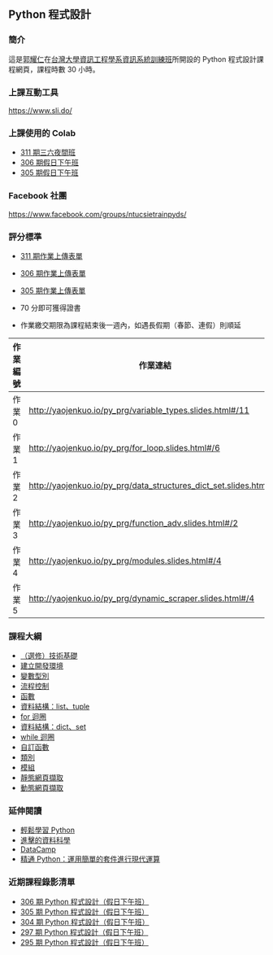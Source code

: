## Python 程式設計

### 簡介

這是[郭耀仁](https://www.facebook.com/yaojen.kuo.1)在[台灣大學資訊工程學系資訊系統訓練班](https://www.csie.ntu.edu.tw/train/)所開設的 Python 程式設計課程網頁，課程時數 30 小時。

### 上課互動工具

<https://www.sli.do/>

### 上課使用的 Colab

- [311 期三六夜間班]()
- [306 期假日下午班](https://colab.research.google.com/drive/1rTSaSFaO3HBYzYriV0PSWJhqaRCukaGg)
- [305 期假日下午班](https://colab.research.google.com/drive/12xdMTVJwvIVwsMaUEFxpwanLpD1u-Fue)

### Facebook 社團

<https://www.facebook.com/groups/ntucsietrainpyds/>

<!--
### Python 練習題庫

<https://pyradise.codejudger.com/>

- 帳號：Your EMAIL
- 密碼：19911223
-->

### 評分標準

- [311 期作業上傳表單]()
- [306 期作業上傳表單](https://goo.gl/forms/y9aFoEk1HU4vUGdo1)
- [305 期作業上傳表單](https://goo.gl/forms/ys2SDJ0LhBH6Fhw32)

- 70 分即可獲得證書
- 作業繳交期限為課程結束後一週內，如遇長假期（春節、連假）則順延

|作業編號|作業連結|作業分數|
|-------|------|-------|
|作業 0|<http://yaojenkuo.io/py_prg/variable_types.slides.html#/11>|30|
|作業 1|<http://yaojenkuo.io/py_prg/for_loop.slides.html#/6>|40|
|作業 2|<http://yaojenkuo.io/py_prg/data_structures_dict_set.slides.html#/3>|30|
|作業 3|<http://yaojenkuo.io/py_prg/function_adv.slides.html#/2>|30|
|作業 4|<http://yaojenkuo.io/py_prg/modules.slides.html#/4>|40|
|作業 5|<http://yaojenkuo.io/py_prg/dynamic_scraper.slides.html#/4>|50|

### 課程大綱

- [（選修）技術基礎](technical_foundations.slides.html)
- [建立開發環境](http://yaojenkuo.io/py_prg/dev_env.slides.html)
- [變數型別](http://yaojenkuo.io/py_prg/variable_types.slides.html)
- [流程控制](http://yaojenkuo.io/py_prg/control_statement.slides.html)
- [函數](http://yaojenkuo.io/py_prg/function.slides.html)
- [資料結構：list、tuple](http://yaojenkuo.io/py_prg/data_structures_list_tuple.slides.html)
- [for 迴圈](http://yaojenkuo.io/py_prg/for_loop.slides.html)
- [資料結構：dict、set](http://yaojenkuo.io/py_prg/data_structures_dict_set.slides.html)
- [while 迴圈](http://yaojenkuo.io/py_prg/while_loop.slides.html)
- [自訂函數](http://yaojenkuo.io/py_prg/function_adv.slides.html)
- [類別](https://yaojenkuo.github.io/py_prg/class.slides.html)
- [模組](https://yaojenkuo.github.io/py_prg/modules.slides.html)
- [靜態網頁擷取](https://yaojenkuo.github.io/py_prg/static_scraper.slides.html)
- [動態網頁擷取](https://yaojenkuo.github.io/py_prg/dynamic_scraper.slides.html)

### 延伸閱讀

- [輕鬆學習 Python](https://www.datainpoint.com/python-essentials/)
- [進擊的資料科學](https://www.datainpoint.com/data-science-in-action/)
- [DataCamp](https://www.datacamp.com/courses/tech:python?tap_a=5644-dce66f&tap_s=194899-1fb421)
- [精通 Python：運用簡單的套件進行現代運算](https://www.books.com.tw/products/0010690075)

### 近期課程錄影清單

- [306 期 Python 程式設計（假日下午班）](https://www.youtube.com/playlist?list=PLEq7iw5uOtuXes1owy7snsOe36TxABn3M)
- [305 期 Python 程式設計（假日下午班）](https://www.youtube.com/playlist?list=PLEq7iw5uOtuXx0FR6sns7q4IShp05pnVw)
- [304 期 Python 程式設計（假日下午班）](https://www.youtube.com/playlist?list=PLEq7iw5uOtuVelbGqKk03asL1naRrtQSi)
- [297 期 Python 程式設計（假日下午班）](https://www.youtube.com/playlist?list=PLEq7iw5uOtuXrd08rbahS9_wYlGwi8mOe)
- [295 期 Python 程式設計（假日下午班）](https://www.youtube.com/playlist?list=PLEq7iw5uOtuVT07u5CS2-RPDhBBVpRYUv)